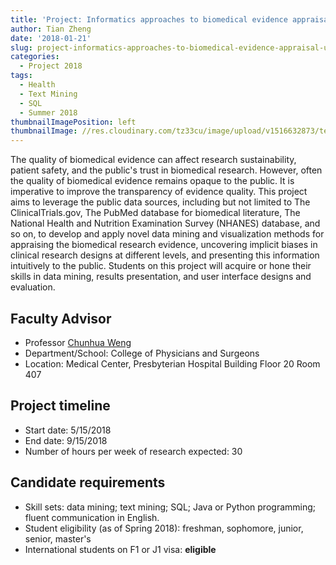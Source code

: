 ```yaml
---
title: 'Project: Informatics approaches to biomedical evidence appraisal using public data'
author: Tian Zheng
date: '2018-01-21'
slug: project-informatics-approaches-to-biomedical-evidence-appraisal-using-public-data
categories:
  - Project 2018
tags:
  - Health
  - Text Mining
  - SQL
  - Summer 2018
thumbnailImagePosition: left
thumbnailImage: //res.cloudinary.com/tz33cu/image/upload/v1516632873/textmining_x3suby.png
---
```

The quality of biomedical evidence can affect research sustainability, patient safety, and the public's trust in biomedical research. However, often the quality of biomedical evidence remains opaque to the public. It is imperative to improve the transparency of evidence quality. This project aims to leverage the public data sources, including but not limited to The ClinicalTrials.gov, The PubMed database for biomedical literature, The National Health and Nutrition Examination Survey (NHANES) database, and so on, to develop and apply novel data mining and visualization methods for appraising the biomedical research evidence, uncovering implicit biases in clinical research designs at different levels, and presenting this information intuitively to the public.  Students on this project will acquire or hone their skills in data mining, results presentation, and user interface designs and evaluation. 

<!--more-->

## Faculty Advisor
+ Professor [Chunhua Weng](http://people.dbmi.columbia.edu/~chw7007/)
+ Department/School: College of Physicians and Surgeons
+ Location: Medical Center, Presbyterian Hospital Building Floor 20 Room 407

## Project timeline
+ Start date: 5/15/2018
+ End date: 9/15/2018
+ Number of hours per week of research expected: 30

## Candidate requirements
+ Skill sets: data mining; text mining; SQL; Java or Python programming; fluent communication in English. 
+ Student eligibility  (as of Spring 2018): freshman, sophomore, junior, senior, master's
+ International students on F1 or J1 visa: **eligible**